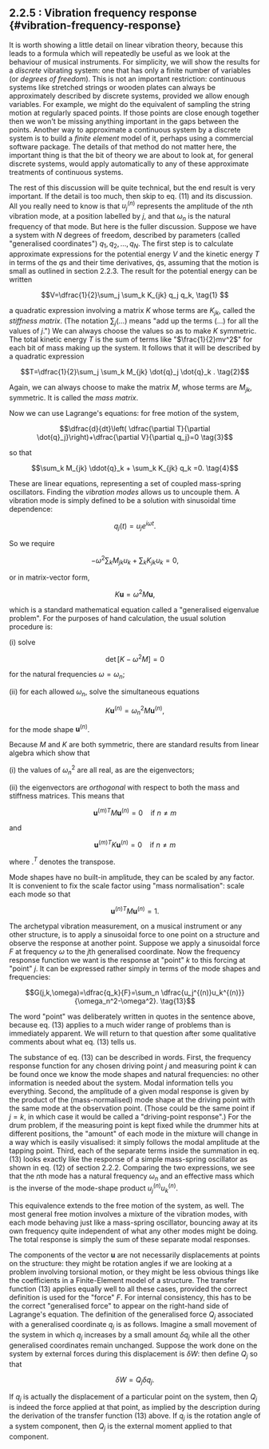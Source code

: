 ## 2.2.5 : Vibration frequency response {#vibration-frequency-response}

It is worth showing a little detail on linear vibration theory, because
this leads to a formula which will repeatedly be useful as we look at
the behaviour of musical instruments. For simplicity, we will show the
results for a *discrete* vibrating system: one that has only a finite
number of variables (or *degrees of freedom*). This is not an important
restriction: continuous systems like stretched strings or wooden plates
can always be approximately described by discrete systems, provided we
allow enough variables. For example, we might do the equivalent of
sampling the string motion at regularly spaced points. If those points
are close enough together then we won't be missing anything important in
the gaps between the points. Another way to approximate a continuous
system by a discrete system is to build a *finite element* model of it,
perhaps using a commercial software package. The details of that method
do not matter here, the important thing is that the bit of theory we are
about to look at, for general discrete systems, would apply
automatically to any of these approximate treatments of continuous
systems.

The rest of this discussion will be quite technical, but the end result
is very important. If the detail is too much, then skip to eq. (11) and
its discussion. All you really need to know is that $u_j^{(n)}$
represents the amplitude of the $n$th vibration mode, at a position
labelled by $j$, and that $\omega_n$ is the natural frequency of
that mode. But here is the fuller discussion. Suppose we have a system
with $N$ degrees of freedom, described by parameters (called
"generalised coordinates") $q_1,q_2,\dots,q_N$. The first step is to
calculate approximate expressions for the potential energy $V$ and the
kinetic energy $T$ in terms of the $q$s and their time derivatives,
$\dot{q}$s, assuming that the motion is small as outlined in section
2.2.3. The result for the potential energy can be written

$$V=\dfrac{1}{2}\sum_j \sum_k K_{jk} q_j q_k, \tag{1} $$

a quadratic expression involving a matrix $K$ whose terms are
$K_{jk}$, called the *stiffness matrix*. (The notation
$\sum_j(\dots)$ means "add up the terms $(\dots)$ for all the
values of $j$.") We can always choose the values so as to make $K$
symmetric. The total kinetic energy $T$ is the sum of terms like
"$\frac{1}{2}mv^2$" for each bit of mass making up the system. It
follows that it will be described by a quadratic expression

$$T=\dfrac{1}{2}\sum_j \sum_k M_{jk} \dot{q}_j \dot{q}_k .
\tag{2}$$

Again, we can always choose to make the matrix $M$, whose terms are
$M_{jk}$, symmetric. It is called the *mass matrix*.

Now we can use Lagrange's equations: for free motion of the system,

$$\dfrac{d}{dt}\left( \dfrac{\partial T}{\partial
\dot{q}_j}\right)+\dfrac{\partial V}{\partial q_j}=0 \tag{3}$$

so that

$$\sum_k M_{jk} \ddot{q}_k + \sum_k K_{jk} q_k =0. \tag{4}$$

These are linear equations, representing a set of coupled mass-spring
oscillators. Finding the *vibration modes* allows us to uncouple them. A
vibration mode is simply defined to be a solution with sinusoidal time
dependence:

$$q_j(t)=u_j e^{i\omega t}. \tag{5}$$

So we require

$$-\omega^2 \sum_k M_{jk} u_k + \sum_k K_{jk} u_k =0,
\tag{6}$$

or in matrix-vector form,

$$K \mathbf{u}=\omega^2 M \mathbf{u}, \tag{7}$$

which is a standard mathematical equation called a "generalised
eigenvalue problem". For the purposes of hand calculation, the usual
solution procedure is:

\(i\) solve

$$\det\lbrack{}K -\omega^2 M \rbrack{}=0 \tag{8}$$

for the natural frequencies $\omega=\omega_n$;

\(ii\) for each allowed $\omega_n$, solve the simultaneous equations

$$K \mathbf{u}^{(n)}=\omega_n^2 M \mathbf{u}^{(n)}, \tag{9}$$

for the mode shape $\mathbf{u}^{(n)}$.

Because $M$ and $K$ are both symmetric, there are standard results
from linear algebra which show that

\(i\) the values of $\omega_n^2$ are all real, as are the
eigenvectors;

\(ii\) the eigenvectors are *orthogonal* with respect to both the mass
and stiffness matrices. This means that

$$ \mathbf{u}^{(m)T} M \mathbf{u}^{(n)} = 0 \mathrm{~~~~if~}
n \ne m \tag{10}$$

and

$$ \mathbf{u}^{(m)T} K \mathbf{u}^{(n)} = 0 \mathrm{~~~~if~}
n \ne m \tag{11}$$

where $.^T$ denotes the transpose.

Mode shapes have no built-in amplitude, they can be scaled by any
factor. It is convenient to fix the scale factor using "mass
normalisation": scale each mode so that

$$\mathbf{u}^{(n)T} M \mathbf{u}^{(n)}=1 . \tag{12}$$

The archetypal vibration measurement, on a musical instrument or any
other structure, is to apply a sinusoidal force to one point on a
structure and observe the response at another point. Suppose we apply a
sinusoidal force $F$ at frequency $\omega$ to the $j$th
generalised coordinate. Now the frequency response function we want is
the response at "point" $k$ to this forcing at "point" $j$. It can
be expressed rather simply in terms of the mode shapes and frequencies:

$$G(j,k,\omega)=\dfrac{q_k}{F}=\sum_n
\dfrac{u_j^{(n)}u_k^{(n)}}{\omega_n^2-\omega^2}. \tag{13}$$

The word "point" was deliberately written in quotes in the sentence
above, because eq. (13) applies to a much wider range of problems than
is immediately apparent. We will return to that question after some
qualitative comments about what eq. (13) tells us.

The substance of eq. (13) can be described in words. First, the
frequency response function for any chosen driving point $j$ and
measuring point $k$ can be found once we know the mode shapes and
natural frequencies: no other information is needed about the system.
Modal information tells you everything. Second, the amplitude of a given
modal response is given by the product of the (mass-normalised) mode
shape at the driving point with the same mode at the observation point.
(Those could be the same point if $j = k$, in which case it would be
called a "driving-point response".) For the drum problem, if the
measuring point is kept fixed while the drummer hits at different
positions, the "amount" of each mode in the mixture will change in a way
which is easily visualised: it simply follows the modal amplitude at the
tapping point. Third, each of the separate terms inside the summation in
eq. (13) looks exactly like the response of a simple mass-spring
oscillator as shown in eq. (12) of section 2.2.2. Comparing the two
expressions, we see that the $n$th mode has a natural frequency
$\omega_n$ and an effective mass which is the inverse of the
mode-shape product $u_j^{(n)}u_k^{(n)}$.

This equivalence extends to the free motion of the system, as well. The
most general free motion involves a mixture of the vibration modes, with
each mode behaving just like a mass-spring oscillator, bouncing away at
its own frequency quite independent of what any other modes might be
doing. The total response is simply the sum of these separate modal
responses.

The components of the vector $\mathbf{u}$ are not necessarily
displacements at points on the structure: they might be rotation angles
if we are looking at a problem involving torsional motion, or they might
be less obvious things like the coefficients in a Finite-Element model
of a structure. The transfer function (13) applies equally well to all
these cases, provided the correct definition is used for the "force"
$F$. For internal consistency, this has to be the correct "generalised
force" to appear on the right-hand side of Lagrange's equation. The
definition of the generalised force $Q_j$ associated with a
generalised coordinate $q_j$ is as follows. Imagine a small movement
of the system in which $q_j$ increases by a small amount $\delta
q_j$ while all the other generalised coordinates remain unchanged.
Suppose the work done on the system by external forces during this
displacement is $\delta W$: then define $Q_j$ so that

$$\delta W=Q_j \delta q_j. \tag{14}$$

If $q_j$ is actually the displacement of a particular point on the
system, then $Q_j$ is indeed the force applied at that point, as
implied by the description during the derivation of the transfer
function (13) above. If $q_j$ is the rotation angle of a system
component, then $Q_j$ is the external moment applied to that
component.
